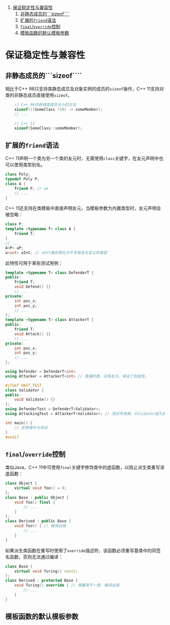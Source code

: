 1. [保证稳定性与兼容性](#保证稳定性与兼容性)
   1. [非静态成员的```sizeof````](#非静态成员的sizeof)
   2. [扩展的```friend```语法](#扩展的friend语法)
   3. [```final```/```override```控制](#finaloverride控制)
   4. [模板函数的默认模板参数](#模板函数的默认模板参数)

# 保证稳定性与兼容性
## 非静态成员的```sizeof````
相比于C++ 98只支持类静态成员及对象实例的成员的```sizeof```操作，C++ 11支持对类的非静态成员直接使用```sizeof```。
```cpp
    // C++ 98中获得类成员大小的方法
    sizeof(((SomeClass *)0) -> someMember);
    // ...
```
```cpp
    // C++ 11
    sizeof(SomeClass::someMember);
```
## 扩展的```friend```语法
C++ 11声明一个类为另一个类的友元时，无需使用```class```关键字，在友元声明中也可以使用类型别名。
```cpp
class Poly;
typedef Poly P;
class A {
    friend P; // ok
    // ...
}
```
C++ 11还支持在类模板中直接声明友元，当模板参数为内置类型时，友元声明会被忽略：
```cpp
class P;
template <typename T> class A {
    friend T;
}
// ...
A<P> aP;
a<int> aInt; // aInt被实例化为不含有友元定义的类型
```
此特性可用于某些测试用例：
```cpp
template <typename T> class DefenderT {
public:
    friend T;
    void Defend() {}
    // ...
private:
    int pos_x;
    int pos_y;
    // ...
};
template <typename T> class AttackerT {
public:
    friend T;
    void Attack() {}
    // ...
private:
    int pos_x;
    int pos_y;
    // ...
};

using Defender = DefenderT<int>
using Attacker = AttackerT<int> // 普通的类，没有友元，保证了封装性。

#ifdef UNIT_TEST
class Validator {
public:
    void Validate() {}
};
using DefenderTest = DefenderT<Validator>;
using AttackingTest = AttackerT<Validator>; // 测试专用类，Validator成为友元，可以访问任何成员，达到测试目的。

int main() {
    // 实例操作与测试
}
#endif
```
## ```final```/```override```控制
类似Java，C++ 11中可使用```final```关键字修饰类中的虚函数，以阻止派生类重写该虚函数：
```cpp
class Object {
    virtual void foo() = 0;
};
class Base : public Object {
    void foo() final {
        // ...
    }
};
class Derived : public Base {
    void foo() { // 编译出错
        // ...
    }
}
```
如果派生类函数在重写时使用了```override```描述符，该函数必须重写基类中的同签名函数，否则无法通过编译：
```cpp
class Base {
    virtual void Turing() const;
};
class Derived : protected Base {
    void Turing() override { // 常量性不一致，编译出错
        // ...
    }
}
```
## 模板函数的默认模板参数